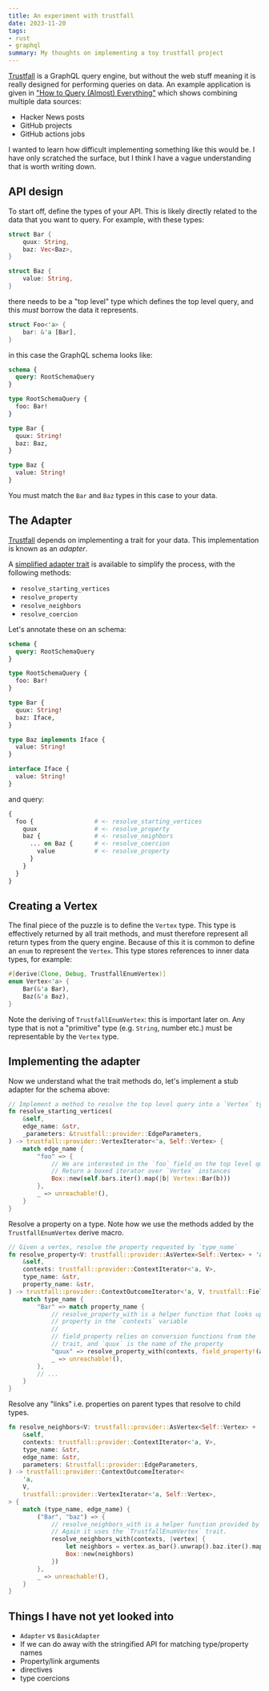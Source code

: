 ```yaml
---
title: An experiment with trustfall
date: 2023-11-20
tags:
- rust
- graphql
summary: My thoughts on implementing a toy trustfall project
---
```


[Trustfall][trustfall] is a GraphQL query engine, but without the web stuff meaning it is really designed for performing queries on data.
An example application is given in ["How to Query (Almost) Everything"](https://github.com/obi1kenobi/trustfall?tab=readme-ov-file#10min-tech-talk--demo) which shows combining multiple data sources:

* Hacker News posts
* GitHub projects
* GitHub actions jobs

I wanted to learn how difficult implementing something like this would be.
I have only scratched the surface, but I think I have a vague understanding that is worth writing down.

## API design

To start off, define the types of your API.
This is likely directly related to the data that you want to query.
For example, with these types:

```rust
struct Bar {
    quux: String,
    baz: Vec<Baz>,
}

struct Baz {
    value: String,
}
```

there needs to be a "top level" type which defines the top level query, and this _must_ borrow the data it represents.

```rust
struct Foo<'a> {
    bar: &'a [Bar],
}
```

in this case the GraphQL schema looks like:

```graphql
schema {
  query: RootSchemaQuery
}

type RootSchemaQuery {
  foo: Bar!
}

type Bar {
  quux: String!
  baz: Baz,
}

type Baz {
  value: String!
}
```

You must match the `Bar` and `Baz` types in this case to your data.

## The Adapter

[Trustfall][trustfall] depends on implementing a trait for your data.
This implementation is known as an _adapter_.

A [simplified adapter trait](https://docs.rs/trustfall/latest/trustfall/provider/trait.BasicAdapter.html) is available to simplify the process, with the following methods:

* `resolve_starting_vertices`
* `resolve_property`
* `resolve_neighbors`
* `resolve_coercion`

Let's annotate these on an schema:

```graphql
schema {
  query: RootSchemaQuery
}

type RootSchemaQuery {
  foo: Bar!
}

type Bar {
  quux: String!
  baz: Iface,
}

type Baz implements Iface {
  value: String!
}

interface Iface {
  value: String!
}
```

and query:

```graphql
{
  foo {                 # <- resolve_starting_vertices
    quux                # <- resolve_property
    baz {               # <- resolve_neighbors
      ... on Baz {      # <- resolve_coercion
        value           # <- resolve_property
      }
    }
  }
}
```

## Creating a Vertex

The final piece of the puzzle is to define the `Vertex` type.
This type is effectively returned by all trait methods, and must therefore represent all return types from the query engine.
Because of this it is common to define an `enum` to represent the `Vertex`.
This type stores references to inner data types, for example:

```rust
#[derive(Clone, Debug, TrustfallEnumVertex)]
enum Vertex<'a> {
    Bar(&'a Bar),
    Baz(&'a Baz),
}
```

Note the deriving of `TrustfallEnumVertex`: this is important later on.
Any type that is not a "primitive" type (e.g. `String`, number etc.) must be representable by the `Vertex` type.

## Implementing the adapter

Now we understand what the trait methods do, let's implement a stub adapter for the schema above:

```rust
// Implement a method to resolve the top level query into a `Vertex` type. This
fn resolve_starting_vertices(
    &self,
    edge_name: &str,
    _parameters: &trustfall::provider::EdgeParameters,
) -> trustfall::provider::VertexIterator<'a, Self::Vertex> {
    match edge_name {
        "foo" => {
            // We are interested in the `foo` field on the top level query.
            // Return a boxed iterator over `Vertex` instances
            Box::new(self.bars.iter().map(|b| Vertex::Bar(b)))
        },
        _ => unreachable!(),
    }
}
```

Resolve a property on a type.
Note how we use the methods added by the `TrustfallEnumVertex` derive macro.

```rust
// Given a vertex, resolve the property requested by `type_name`
fn resolve_property<V: trustfall::provider::AsVertex<Self::Vertex> + 'a>(
    &self,
    contexts: trustfall::provider::ContextIterator<'a, V>,
    type_name: &str,
    property_name: &str,
) -> trustfall::provider::ContextOutcomeIterator<'a, V, trustfall::FieldValue> {
    match type_name {
        "Bar" => match property_name {
            // resolve_property_with is a helper function that looks up the
            // property in the `contexts` variable
            //
            // field_property relies on conversion functions from the `TrustfallEnumVertex`
            // trait, and `quux` is the name of the property
            "quux" => resolve_property_with(contexts, field_property!(as_bar, quux)),
            _ => unreachable!(),
        },
        // ...
    }
}
```

Resolve any "links" i.e. properties on parent types that resolve to child types.

```rust
fn resolve_neighbors<V: trustfall::provider::AsVertex<Self::Vertex> + 'a>(
    &self,
    contexts: trustfall::provider::ContextIterator<'a, V>,
    type_name: &str,
    edge_name: &str,
    parameters: &trustfall::provider::EdgeParameters,
) -> trustfall::provider::ContextOutcomeIterator<
    'a,
    V,
    trustfall::provider::VertexIterator<'a, Self::Vertex>,
> {
    match (type_name, edge_name) {
        ("Bar", "baz") => {
            // resolve_neighbors_with is a helper function provided by trustfall.
            // Again it uses the `TrustfallEnumVertex` trait.
            resolve_neighbors_with(contexts, |vertex| {
                let neighbors = vertex.as_bar().unwrap().baz.iter().map(Vertex::Baz);
                Box::new(neighbors)
            })
        },
        _ => unreachable!(),
    }
}
```

## Things I have not yet looked into

* `Adapter` vs `BasicAdapter`
* If we can do away with the stringified API for matching type/property names
* Property/link arguments
* directives
* type coercions


[trustfall]: https://github.com/obi1kenobi/trustfall

